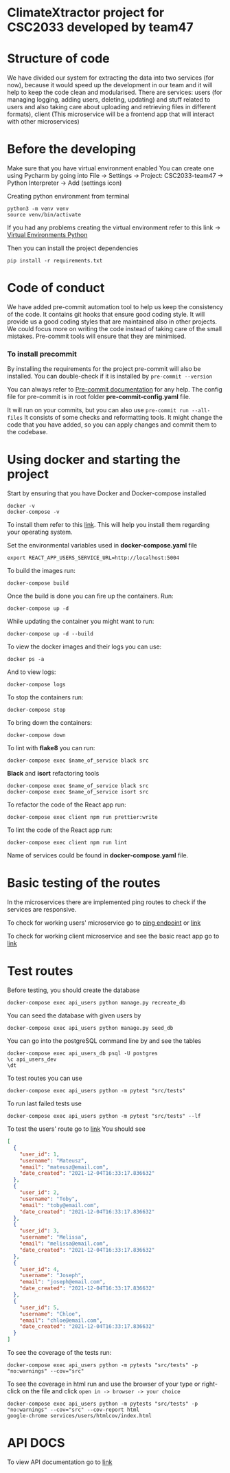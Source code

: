 # ClimateXtractor project for CSC2033 developed by team47

# Structure of code

We have divided our system for extracting the data into two services (for now), because it would speed up the
development in our team and it will help to keep the code clean and modularised.
There are services: users (for managing logging, adding users, deleting, updating) and stuff related to users and also
taking care about uploading and retrieving files in different formats),
client (This microservice will be a frontend app that will interact with other microservices)

# Before the developing

Make sure that you have virtual environment enabled
You can create one using Pycharm by going into File -> Settings -> Project: CSC2033-team47 -> Python Interpreter ->
Add (settings icon)

Creating python environment from terminal

```shell
python3 -m venv venv
source venv/bin/activate
```

If you had any problems creating the virtual environment refer to this link ->
[Virtual Environments Python](https://docs.python.org/3/tutorial/venv.html)

Then you can install the project dependencies

```shell
pip install -r requirements.txt
```

# Code of conduct

We have added pre-commit automation tool to help us keep the consistency of the code.
It contains git hooks that ensure good coding style. It will provide us a good coding styles
that are maintained also in other projects. We could focus more on writing the code instead of
taking care of the small mistakes. Pre-commit tools will ensure that they are minimised.

### To install precommit

By installing the requirements for the project pre-commit will also be installed.
You can double-check if it is installed by `pre-commit --version`

You can always refer to [Pre-commit documentation](https://pre-commit.com/) for any help.
The config file for pre-commit is in root folder **pre-commit-config.yaml** file.

It will run on your commits, but you can also use `pre-commit run --all-files`
It consists of some checks and reformatting tools. It might change the code that you have added,
so you can apply changes and commit them to the codebase.

# Using docker and starting the project

Start by ensuring that you have Docker and Docker-compose installed

```shell
docker -v
docker-compose -v
```

To install them refer to this [link](https://docs.docker.com/get-docker/). This will help you install them
regarding your operating system.

Set the environmental variables used in **docker-compose.yaml** file

```shell
export REACT_APP_USERS_SERVICE_URL=http://localhost:5004
```

To build the images run:

```shell
docker-compose build
```

Once the build is done you can fire up the containers. Run:

```shell
docker-compose up -d
```

While updating the container you might want to run:

```shell
docker-compose up -d --build
```

To view the docker images and their logs you can use:

```shell
docker ps -a
```

And to view logs:

```shell
docker-compose logs
```

To stop the containers run:

```shell
docker-compose stop
```

To bring down the containers:

```shell
docker-compose down
```

To lint with **flake8** you can run:

```shell
docker-compose exec $name_of_service black src
```

**Black** and **isort** refactoring tools

```shell
docker-compose exec $name_of_service black src
docker-compose exec $name_of_service isort src
```

To refactor the code of the React app run:

```shell
docker-compose exec client npm run prettier:write
```

To lint the code of the React app run:

```shell
docker-compose exec client npm run lint
```

Name of services could be found in **docker-compose.yaml** file.

# Basic testing of the routes

In the microservices there are implemented ping routes to check if the services are responsive.

To check for working users' microservice go to [ping endpoint](http://localhost:5004/ping) or [link](http://localhost:5004/)

To check for working client microservice and see the basic react app go to [link](http://localhost:3007/)

# Test routes

Before testing, you should create the database

```shell
docker-compose exec api_users python manage.py recreate_db
```

You can seed the database with given users by

```shell
docker-compose exec api_users python manage.py seed_db
```

You can go into the postgreSQL command line by and see the tables

```shell
docker-compose exec api_users_db psql -U postgres
\c api_users_dev
\dt
```

To test routes you can use

```shell
docker-compose exec api_users python -m pytest "src/tests"
```

To run last failed tests use

```shell
docker-compose exec api_users python -m pytest "src/tests" --lf
```

To test the users' route go to [link](http://localhost:5004/users)
You should see

```json
[
  {
    "user_id": 1,
    "username": "Mateusz",
    "email": "mateusz@email.com",
    "date_created": "2021-12-04T16:33:17.836632"
  },
  {
    "user_id": 2,
    "username": "Toby",
    "email": "toby@email.com",
    "date_created": "2021-12-04T16:33:17.836632"
  },
  {
    "user_id": 3,
    "username": "Melissa",
    "email": "melissa@email.com",
    "date_created": "2021-12-04T16:33:17.836632"
  },
  {
    "user_id": 4,
    "username": "Joseph",
    "email": "joseph@email.com",
    "date_created": "2021-12-04T16:33:17.836632"
  },
  {
    "user_id": 5,
    "username": "Chloe",
    "email": "chloe@email.com",
    "date_created": "2021-12-04T16:33:17.836632"
  }
]
```

To see the coverage of the tests run:

```shell
docker-compose exec api_users python -m pytests "src/tests" -p "no:warnings" --cov="src"
```

To see the coverage in html run and use the browser of your type or right-click on the file and click `open in -> browser -> your choice`

```shell
docker-compose exec api_users python -m pytests "src/tests" -p "no:warnings" --cov="src" --cov-report html
google-chrome services/users/htmlcov/index.html
```

# API DOCS

To view API documentation go to [link](http://localhost:5004/doc)
